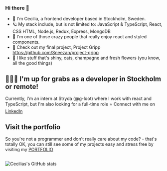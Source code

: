 
### Hi there 👋

- 👋 I'm Cecilia, a frontend developer based in Stockholm, Sweden.
- 🪐 My stack include, but is not limited to: JavaScript & TypeScript, React, CSS HTML, Node.js, Redux, Express, MongoDB
- 👻 I'm one of those crazy people that really enjoy react and styled components.
- 🌱 Check out my final project, Project Gripp https://github.com/Sneezan/project-gripp
- 💎 I like stuff that's shiny, cats, champagne and fresh flowers (you know, all the good things)

## 🙋🏻‍♀️ I'm up for grabs as a developer in Stockholm or remote!
Currently, I'm an intern at Stryda (@g-loot) where I work with react and TypeScript, but I'm also looking for a full-time role ⭐️
Connect with me on [LinkedIn](https://www.linkedin.com/in/ceciliafranlund)

## Visit the portfolio
So you're not a programmer and don't really care about my code? - that's totally OK, you can still see some of my projects easy and stress free by visiting my [PORTFOLIO](https://ceciliafranlund.netlify.app) 

##
![Cecilias's GitHub stats](https://github-readme-stats.vercel.app/api?username=sneezan&show_icons=true&theme=transparent)
<!--
**Sneezan/Sneezan** is a ✨ _special_ ✨ repository because its `README.md` (this file) appears on your GitHub profile.

Here are some ideas to get you started:

- 🔭 I’m currently working on ...
- 🌱 I’m currently learning ...
- 👯 I’m looking to collaborate on ...
- 🤔 I’m looking for help with ...
- 💬 Ask me about ...
- 📫 How to reach me: ...
- 😄 Pronouns: ...
- ⚡ Fun fact: ...
-->
